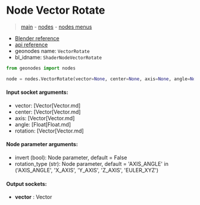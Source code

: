# Node Vector Rotate

> [main](../structure.md) - [nodes](nodes.md) - [nodes menus](nodes_menus.md)

- [Blender reference](https://docs.blender.org/manual/en/latest/modeling/geometry_nodes/vector/vector_rotate.html)
- [api reference](https://docs.blender.org/api/current/bpy.types.ShaderNodeVectorRotate.html)
- geonodes name: `VectorRotate`
- bl_idname: `ShaderNodeVectorRotate`

```python
from geonodes import nodes

node = nodes.VectorRotate(vector=None, center=None, axis=None, angle=None, rotation=None, invert=False, rotation_type='AXIS_ANGLE')
```

#### Input socket arguments:

- vector: [Vector[Vector.md]
- center: [Vector[Vector.md]
- axis: [Vector[Vector.md]
- angle: [Float[Float.md]
- rotation: [Vector[Vector.md]

#### Node parameter arguments:

- invert (bool): Node parameter, default = False
- rotation_type (str): Node parameter, default = 'AXIS_ANGLE' in ('AXIS_ANGLE', 'X_AXIS', 'Y_AXIS', 'Z_AXIS', 'EULER_XYZ')

#### Output sockets:

- **vector** : Vector

